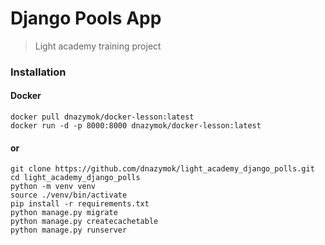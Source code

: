 # Django Pools App

> Light academy training project

### Installation
#### Docker

```
docker pull dnazymok/docker-lesson:latest
docker run -d -p 8000:8000 dnazymok/docker-lesson:latest
```

#### or

```
git clone https://github.com/dnazymok/light_academy_django_polls.git
cd light_academy_django_polls
python -m venv venv
source ./venv/bin/activate
pip install -r requirements.txt
python manage.py migrate
python manage.py createcachetable 
python manage.py runserver
```